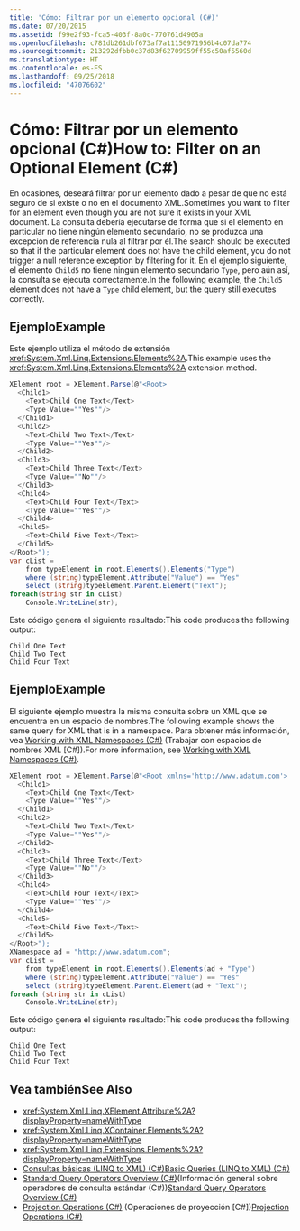 ```yaml
---
title: 'Cómo: Filtrar por un elemento opcional (C#)'
ms.date: 07/20/2015
ms.assetid: f99e2f93-fca5-403f-8a0c-770761d4905a
ms.openlocfilehash: c781db261dbf673af7a11150971956b4c07da774
ms.sourcegitcommit: 213292dfbb0c37d83f62709959ff55c50af5560d
ms.translationtype: HT
ms.contentlocale: es-ES
ms.lasthandoff: 09/25/2018
ms.locfileid: "47076602"
---
```

# <a name="how-to-filter-on-an-optional-element-c"></a><span data-ttu-id="f1b53-102">Cómo: Filtrar por un elemento opcional (C#)</span><span class="sxs-lookup"><span data-stu-id="f1b53-102">How to: Filter on an Optional Element (C#)</span></span>
<span data-ttu-id="f1b53-103">En ocasiones, deseará filtrar por un elemento dado a pesar de que no está seguro de si existe o no en el documento XML.</span><span class="sxs-lookup"><span data-stu-id="f1b53-103">Sometimes you want to filter for an element even though you are not sure it exists in your XML document.</span></span> <span data-ttu-id="f1b53-104">La consulta debería ejecutarse de forma que si el elemento en particular no tiene ningún elemento secundario, no se produzca una excepción de referencia nula al filtrar por él.</span><span class="sxs-lookup"><span data-stu-id="f1b53-104">The search should be executed so that if the particular element does not have the child element, you do not trigger a null reference exception by filtering for it.</span></span> <span data-ttu-id="f1b53-105">En el ejemplo siguiente, el elemento `Child5` no tiene ningún elemento secundario `Type`, pero aún así, la consulta se ejecuta correctamente.</span><span class="sxs-lookup"><span data-stu-id="f1b53-105">In the following example, the `Child5` element does not have a `Type` child element, but the query still executes correctly.</span></span>  
  
## <a name="example"></a><span data-ttu-id="f1b53-106">Ejemplo</span><span class="sxs-lookup"><span data-stu-id="f1b53-106">Example</span></span>  
 <span data-ttu-id="f1b53-107">Este ejemplo utiliza el método de extensión <xref:System.Xml.Linq.Extensions.Elements%2A>.</span><span class="sxs-lookup"><span data-stu-id="f1b53-107">This example uses the <xref:System.Xml.Linq.Extensions.Elements%2A> extension method.</span></span>  
  
```csharp  
XElement root = XElement.Parse(@"<Root>  
  <Child1>  
    <Text>Child One Text</Text>  
    <Type Value=""Yes""/>  
  </Child1>  
  <Child2>  
    <Text>Child Two Text</Text>  
    <Type Value=""Yes""/>  
  </Child2>  
  <Child3>  
    <Text>Child Three Text</Text>  
    <Type Value=""No""/>  
  </Child3>  
  <Child4>  
    <Text>Child Four Text</Text>  
    <Type Value=""Yes""/>  
  </Child4>  
  <Child5>  
    <Text>Child Five Text</Text>  
  </Child5>  
</Root>");  
var cList =  
    from typeElement in root.Elements().Elements("Type")  
    where (string)typeElement.Attribute("Value") == "Yes"  
    select (string)typeElement.Parent.Element("Text");  
foreach(string str in cList)  
    Console.WriteLine(str);  
```  
  
 <span data-ttu-id="f1b53-108">Este código genera el siguiente resultado:</span><span class="sxs-lookup"><span data-stu-id="f1b53-108">This code produces the following output:</span></span>  
  
```  
Child One Text  
Child Two Text  
Child Four Text  
```  
  
## <a name="example"></a><span data-ttu-id="f1b53-109">Ejemplo</span><span class="sxs-lookup"><span data-stu-id="f1b53-109">Example</span></span>  
 <span data-ttu-id="f1b53-110">El siguiente ejemplo muestra la misma consulta sobre un XML que se encuentra en un espacio de nombres.</span><span class="sxs-lookup"><span data-stu-id="f1b53-110">The following example shows the same query for XML that is in a namespace.</span></span> <span data-ttu-id="f1b53-111">Para obtener más información, vea [Working with XML Namespaces (C#)](../../../../csharp/programming-guide/concepts/linq/working-with-xml-namespaces.md) (Trabajar con espacios de nombres XML [C#]).</span><span class="sxs-lookup"><span data-stu-id="f1b53-111">For more information, see [Working with XML Namespaces (C#)](../../../../csharp/programming-guide/concepts/linq/working-with-xml-namespaces.md).</span></span>  
  
```csharp  
XElement root = XElement.Parse(@"<Root xmlns='http://www.adatum.com'>  
  <Child1>  
    <Text>Child One Text</Text>  
    <Type Value=""Yes""/>  
  </Child1>  
  <Child2>  
    <Text>Child Two Text</Text>  
    <Type Value=""Yes""/>  
  </Child2>  
  <Child3>  
    <Text>Child Three Text</Text>  
    <Type Value=""No""/>  
  </Child3>  
  <Child4>  
    <Text>Child Four Text</Text>  
    <Type Value=""Yes""/>  
  </Child4>  
  <Child5>  
    <Text>Child Five Text</Text>  
  </Child5>  
</Root>");  
XNamespace ad = "http://www.adatum.com";  
var cList =  
    from typeElement in root.Elements().Elements(ad + "Type")  
    where (string)typeElement.Attribute("Value") == "Yes"  
    select (string)typeElement.Parent.Element(ad + "Text");  
foreach (string str in cList)  
    Console.WriteLine(str);  
```  
  
 <span data-ttu-id="f1b53-112">Este código genera el siguiente resultado:</span><span class="sxs-lookup"><span data-stu-id="f1b53-112">This code produces the following output:</span></span>  
  
```  
Child One Text  
Child Two Text  
Child Four Text  
```  
  
## <a name="see-also"></a><span data-ttu-id="f1b53-113">Vea también</span><span class="sxs-lookup"><span data-stu-id="f1b53-113">See Also</span></span>

- <xref:System.Xml.Linq.XElement.Attribute%2A?displayProperty=nameWithType>  
- <xref:System.Xml.Linq.XContainer.Elements%2A?displayProperty=nameWithType>  
- <xref:System.Xml.Linq.Extensions.Elements%2A?displayProperty=nameWithType>  
- [<span data-ttu-id="f1b53-114">Consultas básicas (LINQ to XML) (C#)</span><span class="sxs-lookup"><span data-stu-id="f1b53-114">Basic Queries (LINQ to XML) (C#)</span></span>](../../../../csharp/programming-guide/concepts/linq/basic-queries-linq-to-xml.md)  
- <span data-ttu-id="f1b53-115">[Standard Query Operators Overview (C#)](../../../../csharp/programming-guide/concepts/linq/standard-query-operators-overview.md)(Información general sobre operadores de consulta estándar (C#))</span><span class="sxs-lookup"><span data-stu-id="f1b53-115">[Standard Query Operators Overview (C#)](../../../../csharp/programming-guide/concepts/linq/standard-query-operators-overview.md)</span></span>  
- <span data-ttu-id="f1b53-116">[Projection Operations (C#)](../../../../csharp/programming-guide/concepts/linq/projection-operations.md) (Operaciones de proyección [C#])</span><span class="sxs-lookup"><span data-stu-id="f1b53-116">[Projection Operations (C#)](../../../../csharp/programming-guide/concepts/linq/projection-operations.md)</span></span>
